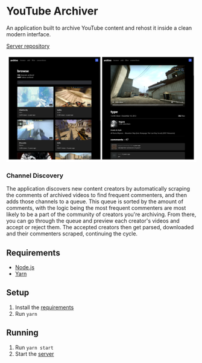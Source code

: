 # YouTube Archiver

An application built to archive YouTube content and rehost it inside a clean modern interface.

[Server repository](https://github.com/f0e/youtube-archiver-server)

![screenshots](./assets/screenshots.png)

### Channel Discovery

The application discovers new content creators by automatically scraping the comments of archived videos to find frequent commenters, and then adds those channels to a queue. This queue is sorted by the amount of comments, with the logic being the most frequent commenters are most likely to be a part of the community of creators you're archiving. From there, you can go through the queue and preview each creator's videos and accept or reject them. The accepted creators then get parsed, downloaded and their commenters scraped, continuing the cycle.

## Requirements

- [Node.js](https://nodejs.org/en/)
- [Yarn](https://classic.yarnpkg.com/lang/en/docs/install/#windows-stable)

## Setup

1. Install the [requirements](#requirements)
2. Run `yarn`

## Running

1. Run `yarn start`
2. Start the [server](https://github.com/f0e/youtube-archiver-server)
